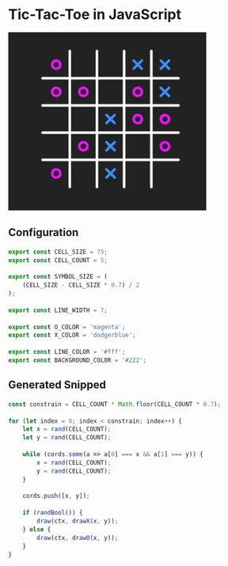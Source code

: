 # Tic-Tac-Toe in JavaScript

<img src="./preview.png" width="400"  />

## Configuration

```TypeScript
export const CELL_SIZE = 75;
export const CELL_COUNT = 5;

export const SYMBOL_SIZE = (
    (CELL_SIZE - CELL_SIZE * 0.7) / 2
);

export const LINE_WIDTH = 7;

export const O_COLOR = 'magenta';
export const X_COLOR = 'dodgerblue';

export const LINE_COLOR = '#fff';
export const BACKGROUND_COLOR = '#222';
```

## Generated Snipped

```TypeScript
const constrain = CELL_COUNT * Math.floor(CELL_COUNT * 0.7);

for (let index = 0; index < constrain; index++) {
    let x = rand(CELL_COUNT);
    let y = rand(CELL_COUNT);

    while (cords.some(a => a[0] === x && a[1] === y)) {
        x = rand(CELL_COUNT);
        y = rand(CELL_COUNT);
    }

    cords.push([x, y]);

    if (randBool()) {
        draw(ctx, drawX(x, y));        
    } else {
        draw(ctx, drawO(x, y));
    }
}
```